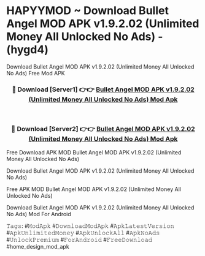 # HAPYYMOD ~ Download Bullet Angel MOD APK v1.9.2.02 (Unlimited Money All Unlocked No Ads) - (hygd4)
Download Bullet Angel MOD APK v1.9.2.02 (Unlimited Money All Unlocked No Ads) Free Mod APK

<div align="center">
<h3>🔴 Download [Server1] 👉👉 <a href="https://apk-comot.site?title=Bullet_Angel_MOD_APK_v1.9.2.02_(Unlimited_Money_All_Unlocked_No_Ads)">Bullet Angel MOD APK v1.9.2.02 (Unlimited Money All Unlocked No Ads) Mod Apk</a></h3><br>

<h3>🔴 Download [Server2] 👉👉 <a href="https://apk-comot.site?title=Bullet_Angel_MOD_APK_v1.9.2.02_(Unlimited_Money_All_Unlocked_No_Ads)">Bullet Angel MOD APK v1.9.2.02 (Unlimited Money All Unlocked No Ads) Mod Apk</a></h3>
</div>


Free Download APK MOD Bullet Angel MOD APK v1.9.2.02 (Unlimited Money All Unlocked No Ads)

Download Bullet Angel MOD APK v1.9.2.02 (Unlimited Money All Unlocked No Ads) 

Free APK MOD Bullet Angel MOD APK v1.9.2.02 (Unlimited Money All Unlocked No Ads) 

Download Bullet Angel MOD APK v1.9.2.02 (Unlimited Money All Unlocked No Ads) Mod For Android

𝚃𝚊𝚐𝚜: #𝙼𝚘𝚍𝙰𝚙𝚔 #𝙳𝚘𝚠𝚗𝚕𝚘𝚊𝚍𝙼𝚘𝚍𝙰𝚙𝚔 #𝙰𝚙𝚔𝙻𝚊𝚝𝚎𝚜𝚝𝚅𝚎𝚛𝚜𝚒𝚘𝚗 #𝙰𝚙𝚔𝚄𝚗𝚕𝚒𝚖𝚒𝚝𝚎𝚍𝙼𝚘𝚗𝚎𝚢 #𝙰𝚙𝚔𝚄𝚗𝚕𝚘𝚌𝚔𝙰𝚕𝚕 #𝙰𝚙𝚔𝙽𝚘𝙰𝚍𝚜 #𝚄𝚗𝚕𝚘𝚌𝚔𝙿𝚛𝚎𝚖𝚒𝚞𝚖 #𝙵𝚘𝚛𝙰𝚗𝚍𝚛𝚘𝚒𝚍 #𝙵𝚛𝚎𝚎𝙳𝚘𝚠𝚗𝚕𝚘𝚊𝚍 #home_design_mod_apk
